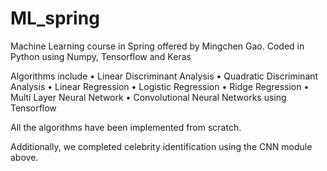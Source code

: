 # ML_spring

Machine Learning course in Spring offered by Mingchen Gao. 
Coded in Python using Numpy, Tensorflow and Keras

Algorithms include
• Linear Discriminant Analysis
• Quadratic Discriminant Analysis
• Linear Regression
• Logistic Regression
• Ridge Regression
• Multi Layer Neural Network 
• Convolutional Neural Networks using Tensorflow

All the algorithms have been implemented from scratch. 

Additionally, we completed celebrity identification using the CNN module above.
